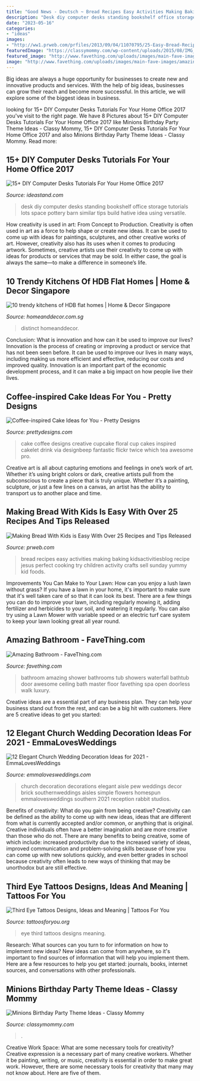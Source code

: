 ```yaml
---
title: "Good News - Deutsch ~ Bread Recipes Easy Activities Making Baking Kidsactivitiesblog Recipe Jesus Perfect Cooking Try Children Activity Crafts Sell Sunday Yummy Kid Foods"
description: "Desk diy computer desks standing bookshelf office storage tutorials lots space pottery barn similar tips build hative idea using versatile"
date: "2023-05-16"
categories:
- "ideas"
images:
- "http://ww1.prweb.com/prfiles/2013/09/04/11070795/25-Easy-Bread-Recipes-Perfect-for-Baking-with-Kids-Kids-Activities-Blog.jpg"
featuredImage: "https://classymommy.com/wp-content/uploads/2015/08/IMG_0336.jpg"
featured_image: "http://www.favething.com/uploads/images/main-fave-images/amazing_bathroom-1.jpg"
image: "http://www.favething.com/uploads/images/main-fave-images/amazing_bathroom-1.jpg"
---
```



Big ideas are always a huge opportunity for businesses to create new and innovative products and services. With the help of big ideas, businesses can grow their reach and become more successful. In this article, we will explore some of the biggest ideas in business.

	

		
looking for 15+ DIY Computer Desks Tutorials For Your Home Office 2017 you've visit to the right page. We have 8 Pictures about 15+ DIY Computer Desks Tutorials For Your Home Office 2017 like Minions Birthday Party Theme Ideas - Classy Mommy, 15+ DIY Computer Desks Tutorials For Your Home Office 2017 and also Minions Birthday Party Theme Ideas - Classy Mommy. Read more:
		
    
## 15+ DIY Computer Desks Tutorials For Your Home Office 2017

<img loading=lazy src="http://ideastand.com/wp-content/uploads/2015/09/1-diy-computer-desk-ideas-tutorials.jpg" onerror="this.onerror=null;this.src='https://tse2.mm.bing.net/th?id=OIP.dFzfkdoAhFf8NUIvCKW_EgHaJ4&amp;pid=15.1';" alt="15+ DIY Computer Desks Tutorials For Your Home Office 2017">

_Source: ideastand.com_

>desk diy computer desks standing bookshelf office storage tutorials lots space pottery barn similar tips build hative idea using versatile. 

	

How creativity is used in art: From Concept to Production.
Creativity is often used in art as a force to help shape or create new ideas. It can be used to come up with ideas for paintings, sculptures, and other creative works of art. However, creativity also has its uses when it comes to producing artwork. Sometimes, creative artists use their creativity to come up with ideas for products or services that may be sold. In either case, the goal is always the same—to make a difference in someone’s life.

    
## 10 Trendy Kitchens Of HDB Flat Homes | Home &amp; Decor Singapore

<img loading=lazy src="http://www.homeanddecor.com.sg/sites/default/files/blog/2016/12/54741-distinct-identity.jpg" onerror="this.onerror=null;this.src='https://tse3.mm.bing.net/th?id=OIP.BGOl24-1IB6lG4KbF1pvPwHaLG&amp;pid=15.1';" alt="10 trendy kitchens of HDB flat homes | Home &amp; Decor Singapore">

_Source: homeanddecor.com.sg_

>distinct homeanddecor. 

	

Conclusion: What is innovation and how can it be used to improve our lives?
Innovation is the process of creating or improving a product or service that has not been seen before. It can be used to improve our lives in many ways, including making us more efficient and effective, reducing our costs and improved quality. Innovation is an important part of the economic development process, and it can make a big impact on how people live their lives.

    
## Coffee-inspired Cake Ideas For You - Pretty Designs

<img loading=lazy src="http://www.prettydesigns.com/wp-content/uploads/2015/01/Floral-Coffee-Cake.jpg" onerror="this.onerror=null;this.src='https://tse2.mm.bing.net/th?id=OIP.GTHIPcqQdLKPiPPFnTj-AAHaFj&amp;pid=15.1';" alt="Coffee-inspired Cake Ideas for You - Pretty Designs">

_Source: prettydesigns.com_

>cake coffee designs creative cupcake floral cup cakes inspired cakelet drink via designbeep fantastic flickr twice which tea awesome pro. 

	

Creative art is all about capturing emotions and feelings in one’s work of art. Whether it’s using bright colors or dark, creative artists pull from the subconscious to create a piece that is truly unique. Whether it’s a painting, sculpture, or just a few lines on a canvas, an artist has the ability to transport us to another place and time.

    
## Making Bread With Kids Is Easy With Over 25 Recipes And Tips Released

<img loading=lazy src="http://ww1.prweb.com/prfiles/2013/09/04/11070795/25-Easy-Bread-Recipes-Perfect-for-Baking-with-Kids-Kids-Activities-Blog.jpg" onerror="this.onerror=null;this.src='https://tse4.mm.bing.net/th?id=OIP.X8ZWCXQQOpzlYp_Uy1hYkQHaLH&amp;pid=15.1';" alt="Making Bread With Kids is Easy With Over 25 Recipes and Tips Released">

_Source: prweb.com_

>bread recipes easy activities making baking kidsactivitiesblog recipe jesus perfect cooking try children activity crafts sell sunday yummy kid foods. 

	

Improvements You Can Make to Your Lawn: How can you enjoy a lush lawn without grass?
If you have a lawn in your home, it's important to make sure that it's well taken care of so that it can look its best. There are a few things you can do to improve your lawn, including regularly mowing it, adding fertilizer and herbicides to your soil, and watering it regularly. You can also try using a Lawn Mower with variable speed or an electric turf care system to keep your lawn looking great all year round.

    
## Amazing Bathroom - FaveThing.com

<img loading=lazy src="http://www.favething.com/uploads/images/main-fave-images/amazing_bathroom-1.jpg" onerror="this.onerror=null;this.src='https://tse2.mm.bing.net/th?id=OIP.AJxsn6VJVhL6JWjv6eSQvQHaLG&amp;pid=15.1';" alt="Amazing Bathroom - FaveThing.com">

_Source: favething.com_

>bathroom amazing shower bathrooms tub showers waterfall bathtub door awesome ceiling bath master floor favething spa open doorless walk luxury. 

	

Creative ideas are a essential part of any business plan. They can help your business stand out from the rest, and can be a big hit with customers. Here are 5 creative ideas to get you started:

    
## 12 Elegant Church Wedding Decoration Ideas For 2021 - EmmaLovesWeddings

<img loading=lazy src="https://emmalovesweddings.com/wp-content/uploads/2020/03/elegant-church-wedding-aisle-decoration-ideas.jpg" onerror="this.onerror=null;this.src='https://tse3.mm.bing.net/th?id=OIP.mRa5k-IbCevVn6ApV-bZcQHaLH&amp;pid=15.1';" alt="12 Elegant Church Wedding Decoration Ideas for 2021 - EmmaLovesWeddings">

_Source: emmalovesweddings.com_

>church decoration decorations elegant aisle pew weddings decor brick southernweddings aisles simple flowers homespun emmalovesweddings southern 2021 reception rabbit studios. 

	

Benefits of creativity: What do you gain from being creative?
Creativity can be defined as the ability to come up with new ideas, ideas that are different from what is currently accepted and/or common, or anything that is original. Creative individuals often have a better imagination and are more creative than those who do not. There are many benefits to being creative, some of which include: increased productivity due to the increased variety of ideas, improved communication and problem-solving skills because of how you can come up with new solutions quickly, and even better grades in school because creativity often leads to new ways of thinking that may be unorthodox but are still effective.

    
## Third Eye Tattoos Designs, Ideas And Meaning | Tattoos For You

<img loading=lazy src="http://www.tattoosforyou.org/wp-content/uploads/2016/05/Third-Eye-Tattoos.jpg" onerror="this.onerror=null;this.src='https://tse2.mm.bing.net/th?id=OIP.KAvYWuNRHhcisgKHCTakFgHaKg&amp;pid=15.1';" alt="Third Eye Tattoos Designs, Ideas and Meaning | Tattoos For You">

_Source: tattoosforyou.org_

>eye third tattoos designs meaning. 

	

Research: What sources can you turn to for information on how to implement new ideas?
New ideas can come from anywhere, so it's important to find sources of information that will help you implement them. Here are a few resources to help you get started: journals, books, internet sources, and conversations with other professionals.

    
## Minions Birthday Party Theme Ideas - Classy Mommy

<img loading=lazy src="https://classymommy.com/wp-content/uploads/2015/08/IMG_0336.jpg" onerror="this.onerror=null;this.src='https://tse3.mm.bing.net/th?id=OIP.EeCMJwmRcwA-KeoIb0oVSgHaJ4&amp;pid=15.1';" alt="Minions Birthday Party Theme Ideas - Classy Mommy">

_Source: classymommy.com_

>. 

	

Creative Work Space: What are some necessary tools for creativity?
Creative expression is a necessary part of many creative workers. Whether it be painting, writing, or music, creativity is essential in order to make great work. However, there are some necessary tools for creativity that many may not know about. Here are five of them.


